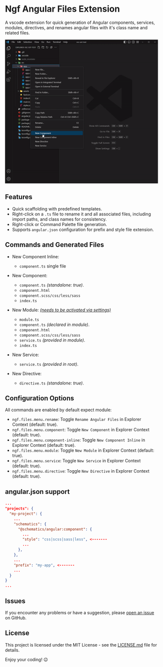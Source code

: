 # Ngf Angular Files Extension

A vscode extension for quick generation of Angular components, services, modules, directives, and renames angular files with it's class name and related files.

<p align="center">
  <img src="https://raw.githubusercontent.com/ferhado/ferhado-angular-files/main/assets/ngf-angular-files-vsce-ext.gif" alt="Description of GIF">
</p>

## Features

- Quick scaffolding with predefined templates.
- Right-click on a `.ts` file to rename it and all associated files, including import paths, and class names for consistency.
- Right-click or Command Palette file generation.
- Supports `angular.json` configuration for prefix and style file extension.

## Commands and Generated Files

- New Component Inline:

  - `component.ts` single file

- New Component:

  - `component.ts` _(standalone: true)_.
  - `component.html`
  - `component.scss/css/less/sass`
  - `index.ts`

- New Module: [_(needs to be activated via settings)_](#module-settings)

  - `module.ts`
  - `component.ts` _(declared in module)_.
  - `component.html`
  - `component.scss/css/less/sass`
  - `service.ts` _(provided in module)_.
  - `index.ts`

- New Service:

  - `service.ts` _(provided in root)_.

- New Directive:
  - `directive.ts` _(standalone: true)_.

## Configuration Options

All commands are enabled by default expect module:<a id="module-settings"></a>

- `ngf.files.menu.rename`: Toggle `Rename Angular Files` in Explorer Context (default: true).
- `ngf.files.menu.component`: Toggle `New Component` in Explorer Context (default: true).
- `ngf.files.menu.component-inline`: Toggle `New Component Inline` in Explorer Context (default: true).
- `ngf.files.menu.module`: Toggle `New Module` in Explorer Context (default: true).
- `ngf.files.menu.service`: Toggle `New Service` in Explorer Context (default: true).
- `ngf.files.menu.directive`: Toggle `New Directive` in Explorer Context (default: true).

## angular.json support

```json
...
"projects": {
  "my-project": {
    ...
    "schematics": {
      "@schematics/angular:component": {
        ...
        "style": "css|scss|sass|less", <-------
        ...
      },
    },
    ...
    "prefix": "my-app", <-------
    ...
  }
}
...
```

## Issues

If you encounter any problems or have a suggestion, please [open an issue](https://github.com/ferhado/ferhado-angular-files/issues) on GitHub.

## License

This project is licensed under the MIT License - see the [LICENSE.md](LICENSE.md) file for details.

Enjoy your coding! 😉
